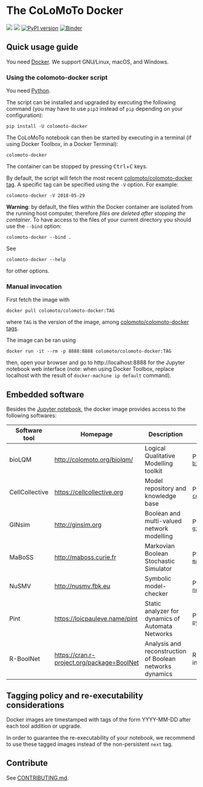 # The CoLoMoTo Docker

[![](https://images.microbadger.com/badges/image/colomoto/colomoto-docker.svg)](http://microbadger.com/images/colomoto/colomoto-docker "Get your own image badge on microbadger.com")
[![](https://images.microbadger.com/badges/version/colomoto/colomoto-docker.svg)](https://microbadger.com/images/colomoto/colomoto-docker "Get your own version badge on microbadger.com")
[![PyPI version](https://badge.fury.io/py/colomoto-docker.svg)](https://badge.fury.io/py/colomoto-docker)
[![Binder](https://mybinder.org/badge.svg)](https://mybinder.org/v2/gh/colomoto/colomoto-docker/mybinder)

## Quick usage guide

You need [Docker](http://docker.com).
We support GNU/Linux, macOS, and Windows.

### Using the colomoto-docker script

You need [Python](http://python.org).

The script can be installed and upgraded by executing the following command
(you may have to use `pip3` instead of `pip` depending on your configuration):

    pip install -U colomoto-docker


The CoLoMoTo notebook can then be started by executing in a terminal (if using Docker Toolbox, in a Docker Terminal):

    colomoto-docker

The container can be stopped by pressing <kbd>Ctrl</kbd>+<kbd>C</kbd> keys.

By default, the script will fetch the most recent [colomoto/colomoto-docker tag](https://hub.docker.com/r/colomoto/colomoto-docker/tags/). A specific tag can be specified using the `-V` option. For example:

    colomoto-docker -V 2018-05-29

**Warning**: by default, the files within the Docker container are isolated from the running host computer, therefore *files are deleted after stopping the container*.
To have access to the files of your current directory you should use the `--bind` option:

    colomoto-docker --bind .
      
See

    colomoto-docker --help

for other options.


### Manual invocation

First fetch the image with

    docker pull colomoto/colomoto-docker:TAG

where `TAG` is the version of the image, among [colomoto/colomoto-docker tags](https://hub.docker.com/r/colomoto/colomoto-docker/tags/).

The image can be ran using

    docker run -it --rm -p 8888:8888 colomoto/colomoto-docker:TAG

then, open your browser and go to http://localhost:8888 for the Jupyter notebook web interface
(note: when using Docker Toolbox, replace localhost with the result of
`docker-machine ip default` command).


## Embedded software

Besides the [Jupyter notebook](http://jupyter.org), the docker image provides
access to the following softwares:

| Software tool | Homepage | Description | Jupyter interface |
| --- | --- | --- | --- |
| bioLQM | http://colomoto.org/biolqm/ | Logical Qualitative Modelling toolkit | Python module [`biolqm`](https://github.com/GINsim/GINsim-python) |
| CellCollective | https://cellcollective.org | Model repository and knowledge base | Python module [`cellcollective`](https://github.com/colomoto/colomoto_jupyter) |
| GINsim | http://ginsim.org | Boolean and multi-valued network modelling | Python module [`ginsim`](https://github.com/GINsim/GINsim-python) |
| MaBoSS | http://maboss.curie.fr | Markovian Boolean Stochastic Simulator | Python module [`maboss`](https://github.com/colomoto/pyMaBoSS) |
| NuSMV | http://nusmv.fbk.eu | Symbolic model-checker | Python module [`nusmv`](https://github.com/colomoto/colomoto_jupyter)
| Pint | https://loicpauleve.name/pint | Static analyzer for dynamics of Automata Networks | Python module [`pypint`](https://github.com/pauleve/pint)  |
| R-BoolNet | https://cran.r-project.org/package=BoolNet | Analysis and reconstruction of Boolean networks dynamics | RPY2 python interface |



## Tagging policy and re-executability considerations

Docker images are timestamped with tags of the form YYYY-MM-DD after each tool addition or upgrade.

In order to guarantee the re-executability of your notebook, we recommend to use these tagged images instead of the non-persistent `next` tag.

## Contribute

See [CONTRIBUTING.md](CONTRIBUTING.md).

